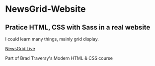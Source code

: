 # NewsGrid-Website

## Pratice HTML, CSS with Sass in a real website

I could learn many things, mainly grid display.

[NewsGrid Live](https://felipeantonionewsgrid.netlify.app/)

Part of Brad Traversy's Modern HTML & CSS course
